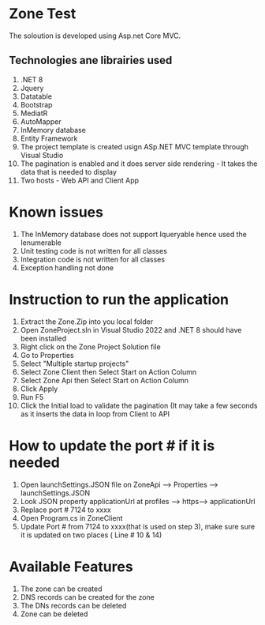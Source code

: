# Zone Test

The soloution is developed using Asp.net Core MVC.

## Technologies ane librairies used

1. .NET 8
2.  Jquery
3.  Datatable      
5.  Bootstrap
6.  MediatR
7.  AutoMapper
8.  InMemory database
9.  Entity Framework 
10. The project template is created usign ASp.NET MVC template through Visual Studio
11. The pagination is enabled and it does server side rendering - It takes the data that is needed to display
12. Two hosts - Web API and Client App

# Known issues 
1. The InMemory database does not support Iqueryable hence used the Ienumerable
2. Unit testing code is not written for all classes
3. Integration code is not written for all classes
4. Exception handling not done   

# Instruction to run the application 
1. Extract the Zone.Zip into you local folder
2. Open ZoneProject.sln in Visual Studio 2022 and .NET 8 should have been installed
3. Right click on the Zone Project Solution file
4. Go to Properties
5. Select "Multiple startup projects"
6. Select Zone Client then Select Start on Action Column
7. Select Zone Api then Select Start on Action Column
8. Click Apply
9. Run F5
10. Click the Initial load to validate the pagination (It may take a few seconds as it inserts the data in loop from Client to API

# How to update the port # if it is needed

1. Open launchSettings.JSON file on ZoneApi --> Properties --> launchSettings.JSON
2. Look JSON property applicationUrl at profiles --> https--> applicationUrl
3. Replace port # 7124 to xxxx
4. Open Program.cs in ZoneClient
5. Update Port # from 7124 to xxxx(that is used on step 3), make sure sure it is updated on two places ( Line # 10 & 14)

# Available Features
 1. The zone can be created
 2. DNS records can be created for the zone
 3. The DNs records can be deleted
 4. Zone can be deleted
